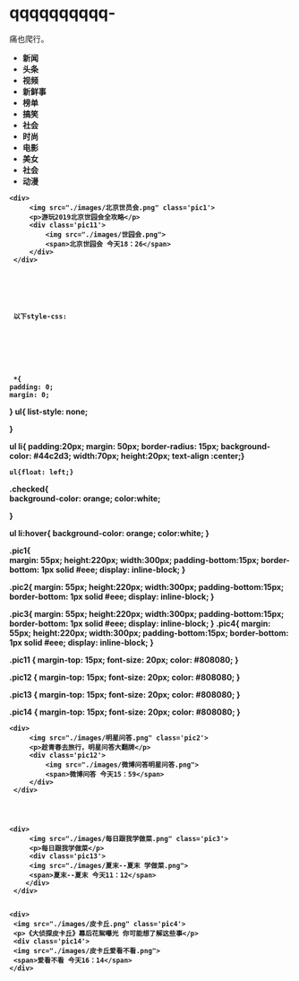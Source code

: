 # qqqqqqqqqq-
痛也爬行。
<!DOCTYPE html>
<html lang="zh-CN">
<head>
    <meta charset="UTF-8">
    <meta name="viewport" content="width=device-width, initial-scale=1.0">
    <meta http-equiv="X-UA-Compatible" content="ie=edge">
    <title>图文混排</title>
    <link rel="stylesheet" href="css/style.css">
</head>
<body>
    <div class="div1">
    <ul><strong>
        <li> 新闻</li>
        <li> 头条</li>
        <li> 视频</li>
        <li class="checked">新鲜事</li>
        <li> 榜单</li>
        <li> 搞笑</li>
        <li> 社会</li>
        <li> 时尚</li>
        <li> 电影</li>
        <li> 美女</li>
        <li> 社会</li>
        <li> 动漫</li>
    </ul>  
    </div>

    

    
    <div>
         <img src="./images/北京世员会.png" class='pic1'>
         <p>游玩2019北京世园会全攻略</p>
         <div class='pic11'>
             <img src="./images/世园会.png">
             <span>北京世园会 今天18：26</span>
         </div>
     </div>  
     
     
     
     
     
     
     以下style-css:
     
     
     
     
     
     
     
     *{
    padding: 0;
    margin: 0;
}
ul{
    list-style: none;


   
} 

ul li{
    padding:20px;
    margin: 50px;
    border-radius: 15px;
    background-color: #44c2d3;
    width:70px;
    height:20px;
    text-align :center;}

    ul{float: left;}

    


.checked{  
      background-color: orange;
      color:white;

}

ul li:hover{
    background-color: orange;
    color:white;
}


.pic1{   
    margin: 55px;
    height:220px;
    width:300px;
    padding-bottom:15px;
    border-bottom: 1px solid #eee;
    display: inline-block;
}


.pic2{
    margin: 55px;
    height:220px;
    width:300px;
    padding-bottom:15px;
    border-bottom: 1px solid #eee;
    display: inline-block;
}



.pic3{
    margin: 55px;
    height:220px;
    width:300px;
    padding-bottom:15px;
    border-bottom: 1px solid #eee;
    display: inline-block;
}
.pic4{
    margin: 55px;
    height:220px;
    width:300px;
    padding-bottom:15px;
    border-bottom: 1px solid #eee;
    display: inline-block;
}


.pic11 {
    margin-top: 15px;
    font-size: 20px;
    color: #808080;
}

.pic12 {
    margin-top: 15px;
    font-size: 20px;
    color: #808080;
}

.pic13 {
    margin-top: 15px;
    font-size: 20px;
    color: #808080;
}


.pic14 {
    margin-top: 15px;
    font-size: 20px;
    color: #808080;
}
    
    <div>
         <img src="./images/明星问答.png" class='pic2'>
         <p>趁青春去旅行，明星问答大翻牌</p>
         <div class='pic12'>
             <img src="./images/微博问答明星问答.png">
             <span>微博问答 今天15：59</span>
         </div>
     </div>




    <div>
         <img src="./images/每日跟我学做菜.png" class='pic3'>
         <p>每日跟我学做菜</p>
         <div class='pic13'>
         <img src="./images/夏末--夏末 学做菜.png">
         <span>夏末--夏末 今天11：12</span>
        </div>
     </div>

       
    <div>
     <img src="./images/皮卡丘.png" class='pic4'>
     <p>《大侦探皮卡丘》幕后花絮曝光 你可能想了解这些事</p>
     <div class='pic14'>
     <img src="./images/皮卡丘爱看不看.png">
     <span>爱看不看 今天16：14</span>
    </div>
 </div>

            
 </div>
</body>
</html>
